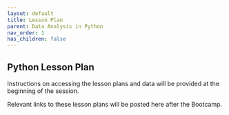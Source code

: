```yaml
---
layout: default
title: Lesson Plan
parent: Data Analysis in Python
nav_order: 1
has_children: false
---
```



## Python Lesson Plan

Instructions on accessing the lesson plans and data will be provided at the beginning of the session.

Relevant links to these lesson plans will be posted here after the Bootcamp. 